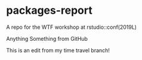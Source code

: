 # packages-report
A repo for the WTF workshop at rstudio::conf(2019L)

Anything
Something from GitHub

This is an edit from my time travel branch!
